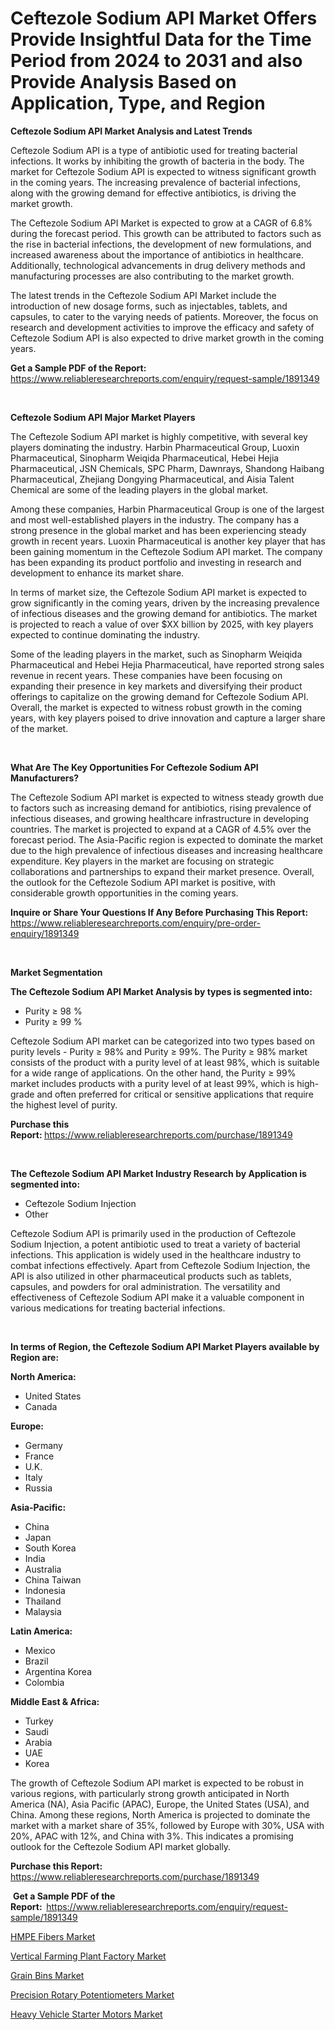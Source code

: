 <p><h1>Ceftezole Sodium API Market Offers Provide Insightful Data for the Time Period from 2024 to 2031 and also Provide Analysis Based on Application, Type, and Region</h1></p><p><strong>Ceftezole Sodium API Market Analysis and Latest Trends</strong></p>
<p><p>Ceftezole Sodium API is a type of antibiotic used for treating bacterial infections. It works by inhibiting the growth of bacteria in the body. The market for Ceftezole Sodium API is expected to witness significant growth in the coming years. The increasing prevalence of bacterial infections, along with the growing demand for effective antibiotics, is driving the market growth.</p><p>The Ceftezole Sodium API Market is expected to grow at a CAGR of 6.8% during the forecast period. This growth can be attributed to factors such as the rise in bacterial infections, the development of new formulations, and increased awareness about the importance of antibiotics in healthcare. Additionally, technological advancements in drug delivery methods and manufacturing processes are also contributing to the market growth.</p><p>The latest trends in the Ceftezole Sodium API Market include the introduction of new dosage forms, such as injectables, tablets, and capsules, to cater to the varying needs of patients. Moreover, the focus on research and development activities to improve the efficacy and safety of Ceftezole Sodium API is also expected to drive market growth in the coming years.</p></p>
<p><strong>Get a Sample PDF of the Report:&nbsp;</strong> <a href="https://www.reliableresearchreports.com/enquiry/request-sample/1891349">https://www.reliableresearchreports.com/enquiry/request-sample/1891349</a></p>
<p>&nbsp;</p>
<p><strong>Ceftezole Sodium API Major Market Players</strong></p>
<p><p>The Ceftezole Sodium API market is highly competitive, with several key players dominating the industry. Harbin Pharmaceutical Group, Luoxin Pharmaceutical, Sinopharm Weiqida Pharmaceutical, Hebei Hejia Pharmaceutical, JSN Chemicals, SPC Pharm, Dawnrays, Shandong Haibang Pharmaceutical, Zhejiang Dongying Pharmaceutical, and Aisia Talent Chemical are some of the leading players in the global market.</p><p>Among these companies, Harbin Pharmaceutical Group is one of the largest and most well-established players in the industry. The company has a strong presence in the global market and has been experiencing steady growth in recent years. Luoxin Pharmaceutical is another key player that has been gaining momentum in the Ceftezole Sodium API market. The company has been expanding its product portfolio and investing in research and development to enhance its market share.</p><p>In terms of market size, the Ceftezole Sodium API market is expected to grow significantly in the coming years, driven by the increasing prevalence of infectious diseases and the growing demand for antibiotics. The market is projected to reach a value of over $XX billion by 2025, with key players expected to continue dominating the industry.</p><p>Some of the leading players in the market, such as Sinopharm Weiqida Pharmaceutical and Hebei Hejia Pharmaceutical, have reported strong sales revenue in recent years. These companies have been focusing on expanding their presence in key markets and diversifying their product offerings to capitalize on the growing demand for Ceftezole Sodium API. Overall, the market is expected to witness robust growth in the coming years, with key players poised to drive innovation and capture a larger share of the market.</p></p>
<p>&nbsp;</p>
<p><strong>What Are The Key Opportunities For Ceftezole Sodium API Manufacturers?</strong></p>
<p><p>The Ceftezole Sodium API market is expected to witness steady growth due to factors such as increasing demand for antibiotics, rising prevalence of infectious diseases, and growing healthcare infrastructure in developing countries. The market is projected to expand at a CAGR of 4.5% over the forecast period. The Asia-Pacific region is expected to dominate the market due to the high prevalence of infectious diseases and increasing healthcare expenditure. Key players in the market are focusing on strategic collaborations and partnerships to expand their market presence. Overall, the outlook for the Ceftezole Sodium API market is positive, with considerable growth opportunities in the coming years.</p></p>
<p><strong>Inquire or Share Your Questions If Any Before Purchasing This Report:</strong> <a href="https://www.reliableresearchreports.com/enquiry/pre-order-enquiry/1891349">https://www.reliableresearchreports.com/enquiry/pre-order-enquiry/1891349</a></p>
<p>&nbsp;</p>
<p><strong>Market Segmentation</strong></p>
<p><strong>The Ceftezole Sodium API Market Analysis by types is segmented into:</strong></p>
<p><ul><li>Purity ≥ 98 %</li><li>Purity ≥ 99 %</li></ul></p>
<p><p>Ceftezole Sodium API market can be categorized into two types based on purity levels - Purity ≥ 98% and Purity ≥ 99%. The Purity ≥ 98% market consists of the product with a purity level of at least 98%, which is suitable for a wide range of applications. On the other hand, the Purity ≥ 99% market includes products with a purity level of at least 99%, which is high-grade and often preferred for critical or sensitive applications that require the highest level of purity.</p></p>
<p><strong>Purchase this Report:&nbsp;</strong><a href="https://www.reliableresearchreports.com/purchase/1891349">https://www.reliableresearchreports.com/purchase/1891349</a></p>
<p>&nbsp;</p>
<p><strong>The Ceftezole Sodium API Market Industry Research by Application is segmented into:</strong></p>
<p><ul><li>Ceftezole Sodium Injection</li><li>Other</li></ul></p>
<p><p>Ceftezole Sodium API is primarily used in the production of Ceftezole Sodium Injection, a potent antibiotic used to treat a variety of bacterial infections. This application is widely used in the healthcare industry to combat infections effectively. Apart from Ceftezole Sodium Injection, the API is also utilized in other pharmaceutical products such as tablets, capsules, and powders for oral administration. The versatility and effectiveness of Ceftezole Sodium API make it a valuable component in various medications for treating bacterial infections.</p></p>
<p>&nbsp;</p>
<p><strong>In terms of Region, the Ceftezole Sodium API Market Players available by Region are:</strong></p>
<p>
    <p> <strong> North America: </strong>
        <ul>
            <li>United States</li>
            <li>Canada</li>
        </ul>
        </p> 
    <p> <strong> Europe: </strong>
        <ul>
            <li>Germany</li>
            <li>France</li>
            <li>U.K.</li>
            <li>Italy</li>
            <li>Russia</li>
        </ul>
        </p> 
    <p> <strong> Asia-Pacific: </strong>
        <ul>
            <li>China</li>
            <li>Japan</li>
            <li>South Korea</li>
            <li>India</li>
            <li>Australia</li>
            <li>China Taiwan</li>
            <li>Indonesia</li>
            <li>Thailand</li>
            <li>Malaysia</li>
        </ul>
        </p> 
    <p> <strong> Latin America: </strong>
        <ul>
            <li>Mexico</li>
            <li>Brazil</li>
            <li>Argentina Korea</li>
            <li>Colombia</li>
        </ul>
        </p> 
    <p> <strong> Middle East & Africa: </strong>
        <ul>
            <li>Turkey</li>
            <li>Saudi</li>
            <li>Arabia</li>
            <li>UAE</li>
            <li>Korea</li>
        </ul>
    </p>
    </p>
<p><p>The growth of Ceftezole Sodium API market is expected to be robust in various regions, with particularly strong growth anticipated in North America (NA), Asia Pacific (APAC), Europe, the United States (USA), and China. Among these regions, North America is projected to dominate the market with a market share of 35%, followed by Europe with 30%, USA with 20%, APAC with 12%, and China with 3%. This indicates a promising outlook for the Ceftezole Sodium API market globally.</p></p>
<p><strong>Purchase this Report: </strong><a href="https://www.reliableresearchreports.com/purchase/1891349">https://www.reliableresearchreports.com/purchase/1891349</a></p>
<p>&nbsp;<strong>Get a Sample PDF of the Report:&nbsp;&nbsp;</strong><a href="https://www.reliableresearchreports.com/enquiry/request-sample/1891349">https://www.reliableresearchreports.com/enquiry/request-sample/1891349</a></p>
<p><strong></strong></p>
<p><p><a href="https://pretty-mail-caf.notion.site/HMPE-Fibers-Market-Share-Market-New-Trends-Analysis-Report-By-Type-By-Application-By-End-use-By-d95bd2ea0d194de9b24f87cb6f749844">HMPE Fibers Market</a></p><p><a href="https://view.publitas.com/reportprime-1/vertical-farming-plant-factory-market-size-global-industry-overview-market-segmentation-and-forecast-2024-to-2031/">Vertical Farming Plant Factory Market</a></p><p><a href="https://view.publitas.com/reportprime-1/grain-bins-market-size-global-industry-overview-market-segmentation-and-forecast-2024-to-2031/">Grain Bins Market</a></p><p><a href="https://automatic-knee-4c7.notion.site/Precision-Rotary-Potentiometers-Market-Size-Market-Trends-and-Growth-Outlook-forecasted-for-period-9d1a09b5aabf438a8cd18414ec673a13">Precision Rotary Potentiometers Market</a></p><p><a href="https://angry-finch-aaf.notion.site/Heavy-Vehicle-Starter-Motors-Market-Size-Market-Share-and-Global-Market-Analysis-Report-2024-203-9005d08fcb254ad8951fc8e36a8856b7">Heavy Vehicle Starter Motors Market</a></p></p>